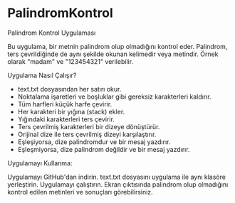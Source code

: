 # PalindromKontrol

Palindrom Kontrol Uygulaması

Bu uygulama, bir metnin palindrom olup olmadığını kontrol eder. Palindrom, ters çevrildiğinde de aynı şekilde okunan kelimedir veya metindir. Örnek olarak "madam" ve "123454321" verilebilir.


Uygulama Nasıl Çalışır?

- text.txt dosyasından her satırı okur.
- Noktalama işaretleri ve boşluklar gibi gereksiz karakterleri kaldırır.
- Tüm harfleri küçük harfe çevirir.
- Her karakteri bir yığına (stack) ekler.
- Yığındaki karakterleri ters çevirir.
- Ters çevrilmiş karakterleri bir dizeye dönüştürür.
- Orijinal dize ile ters çevrilmiş dizeyi karşılaştırır.
- Eşleşiyorsa, dize palindromdur ve bir mesaj yazdırır.
- Eşleşmiyorsa, dize palindrom değildir ve bir mesaj yazdırır.


Uygulamayı Kullanma:

Uygulamayı GitHub'dan indirin.
text.txt dosyasını uygulama ile aynı klasöre yerleştirin.
Uygulamayı çalıştırın.
Ekran çıktısında palindrom olup olmadığını kontrol edilen metinleri ve sonuçları görebilirsiniz.
